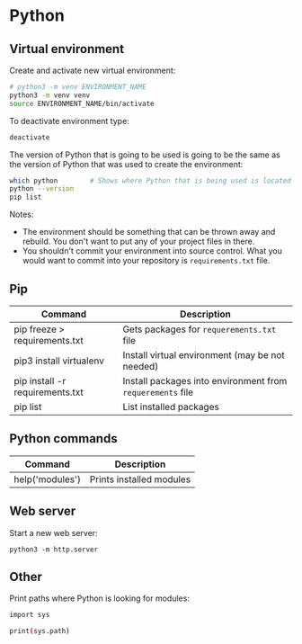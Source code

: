 # Python

## Virtual environment

Create and activate new virtual environment:

```bash
# python3 -m venv ENVIRONMENT_NAME
python3 -m venv venv
source ENVIRONMENT_NAME/bin/activate
```

To deactivate environment type:

```bash
deactivate
```

The version of Python that is going to be used is going to be the same as the version of Python that was used to create the environment:

```bash
which python        # Shows where Python that is being used is located
python --version
pip list
```

Notes:

-   The environment should be something that can be thrown away and rebuild. You don't want to put any of your project files in there.
-   You shouldn't commit your environment into source control. What you would want to commit into your repository is `requirements.txt` file.

## Pip

| Command                         | Description                                                |
| ------------------------------- | ---------------------------------------------------------- |
| pip freeze > requirements.txt   | Gets packages for `requerements.txt` file                  |
| pip3 install virtualenv         | Install virtual environment (may be not needed)            |
| pip install -r requirements.txt | Install packages into environment from `requerements` file |
| pip list                        | List installed packages                                    |

## Python commands

| Command         | Description              |
| --------------- | ------------------------ |
| help('modules') | Prints installed modules |

## Web server

Start a new web server:

```console
python3 -m http.server
```

## Other

Print paths where Python is looking for modules:

```sh
import sys

print(sys.path)
```
